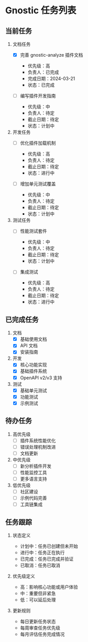 # Gnostic 任务列表

## 当前任务
1. 文档任务
   - [x] 完善 gnostic-analyze 插件文档
     - 优先级：高
     - 负责人：已完成
     - 完成日期：2024-03-21
     - 状态：已完成

   - [ ] 编写插件开发指南
     - 优先级：中
     - 负责人：待定
     - 截止日期：待定
     - 状态：计划中

2. 开发任务
   - [ ] 优化插件加载机制
     - 优先级：高
     - 负责人：待定
     - 截止日期：待定
     - 状态：进行中

   - [ ] 增加单元测试覆盖
     - 优先级：中
     - 负责人：待定
     - 截止日期：待定
     - 状态：计划中

3. 测试任务
   - [ ] 性能测试套件
     - 优先级：中
     - 负责人：待定
     - 截止日期：待定
     - 状态：计划中

   - [ ] 集成测试
     - 优先级：高
     - 负责人：待定
     - 截止日期：待定
     - 状态：进行中

## 已完成任务
1. 文档
   - [x] 基础使用文档
   - [x] API 文档
   - [x] 安装指南

2. 开发
   - [x] 核心功能实现
   - [x] 基础插件系统
   - [x] OpenAPI v2/v3 支持

3. 测试
   - [x] 基础单元测试
   - [x] 功能测试
   - [x] 示例测试

## 待办任务
1. 高优先级
   - [ ] 插件系统性能优化
   - [ ] 错误处理机制改进
   - [ ] 文档更新

2. 中优先级
   - [ ] 新分析插件开发
   - [ ] 性能监控工具
   - [ ] 更多语言支持

3. 低优先级
   - [ ] 社区建设
   - [ ] 示例代码完善
   - [ ] 工具链集成

## 任务跟踪
1. 状态定义
   - 计划中：任务已创建但未开始
   - 进行中：任务正在执行
   - 已完成：任务已完成并验证
   - 已取消：任务已取消

2. 优先级定义
   - 高：影响核心功能或用户体验
   - 中：重要但非紧急
   - 低：可以延后处理

3. 更新规则
   - 每日更新任务状态
   - 每周审查任务优先级
   - 每月评估任务完成情况 